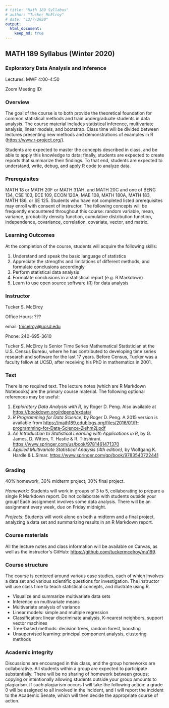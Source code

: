 ```yaml
---
# title: "Math 189 Syllabus"
# author: "Tucker McElroy"
# date: "12/7/2020"
output: 
  html_document:
    keep_md: true
---
```


 
## **MATH 189 Syllabus (Winter 2020)**

### **Exploratory Data Analysis and Inference** 
Lectures: MWF 4:00-4:50

Zoom Meeting ID: 

<!-- ### Course Catalog Description -->
<!-- An introduction to various quantitative methods and statistical techniques for analyzing data—in particular big data. Quick review of probability continuing to topics of how to process, analyze, and visualize data using statistical language R. Further topics include basic inference, sampling, hypothesis testing, bootstrap methods, and regression and diagnostics. Offers conceptual explanation of techniques, along with opportunities to examine, implement, and practice them in real and simulated data. -->

### Overview
The goal of the course is to both provide the theoretical foundation for common statistical methods and train undergraduate students in data analysis. The course material includes statistical inference, multivariate analysis, linear models, and bootstrap. Class time will be divided between lectures presenting new methods and demonstrations of examples in R (https://www.r-project.org/).

Students are expected to master the concepts described in class, and be able to apply this knowledge to data; finally, students are expected to create reports that summarize their findings. To that end, students are expected to understand, write, debug, and apply R code to analyze data.
 
### Prerequisites
MATH 18 or MATH 20F or MATH 31AH, and MATH 20C and one of BENG 134, CSE 103, ECE 109, ECON 120A, MAE 108, MATH 180A, MATH 183, MATH 186, or SE 125. Students who have not completed listed prerequisites may enroll with consent of instructor. The following concepts will be frequently encountered throughout this course: random variable, mean, variance, probability density function, cumulative distribution function, independence, covariance, correlation, covariate, vector, and matrix. 

### Learning Outcomes
At the completion of the course, students will acquire the following skills:

1. Understand and speak the basic language of statistics
2. Appreciate the strengths and limitations of different methods, and formulate conclusions accordingly
3. Perform statistical data analysis 
4. Formulate conclusions in a statistical report (e.g. R Markdown)
5. Learn to use open source software (R) for data analysis

### Instructor
 Tucker S. McElroy
 
 Office Hours: ???
 
 email:  tmcelroy@ucsd.edu
 
 Phone: 240-695-3610
 
 Tucker S. McElroy is Senior Time Series Mathematical Statistician at the U.S. Census Bureau, where he has contributed to developing time series research and software for the last 17 years. Before Census, Tucker was a faculty fellow at UCSD, after receiving his PhD in mathematics in 2001. 

### Text
There is no required text.  The lecture notes (which are R Markdown Notebooks) are the primary course material. The following optional references may be useful:

1. *Exploratory Data Analysis with R*, by Roger D. Peng.  Also available at https://bookdown.org/rdpeng/exdata/
2. *R Programming for Data Science*, by Roger D. Peng.  A 2015 version is available from
https://math189.edublogs.org/files/2016/01/R-programming-for-Data-Science-2iehm2j.pdf
3. *An Introduction to Statistical Learning with Applications in R*, by G. James, D. Witten, T.
Hastie & R. Tibshirani. https://www.springer.com/us/book/9781461471370
4. *Applied Multivariate Statistical Analysis (4th edition)*, by Wolfgang K. Hardle & L.Simar.
https://www.springer.com/gp/book/9783540722441
 
### Grading
40% homework, 30% midterm project, 30% final project.

*Homework*: Students will work in groups of 3 to 5, collaborating to prepare a single R Markdown report. Do not collaborate with students outside your group! Each assignment involves some data analysis. There will be an assignment every week, due on Friday midnight.

*Projects*: Students will work alone on both a midterm and a final project, analyzing a data set and summarizing results in an R Markdown report.

### Course materials
All the lecture notes and class information will be available on Canvas, as well as the instructor's GitHub: https://github.com/tuckermcelroy/ma189.  

<!-- We will be using Piazza for forum-type discussions throughout the quarter. All posts will be anonymous to the student users but not the TAs and the instructor. -->
 
### Course structure
The course is centered around various case studies, each of which involves a data set and various scientific questions for investigation. The instructor will use class time to teach statistical concepts, and illustrate using R.

- Visualize and summarize multivariate data sets
- Inference on multivariate means
- Multivariate analysis of variance
- Linear models: simple and multiple regression
- Classification: linear discriminate analysis, K-nearest neighbors, support vector machines
- Tree-based methods: decision trees, random forest, boosting
- Unsupervised learning: principal component analysis, clustering methods

<!-- 1. Case Study 1 Concepts: mean, variance, kurtosis, quantile-quantile plots, normal approximations -->
<!-- 2. Case study 2 Concepts: survey methodology, simple random and stratified sampling, confidence intervals, bootstrap, finite sample population, confidence intervals, classification tree -->
<!-- 3. Case study 3 Concepts: poisson process, estimation and testing, goodness of fit test, two-sample testing, information, asymptotic variance -->
<!-- 4. Case study 4 Concepts: regression, longitudinal data, prediction, confidence intervals, testing -->

### Academic integrity
Discussions are encouraged in this class, and the group homeworks are collaborative. All students within a group are expected to participate substantially. There will be no sharing of homework between groups: copying or intentionally allowing students outside your group amounts to plagiarism. If such plagiarism occurs I will take the following action: a grade 0 will be assigned to all involved in the incident, and I will report the incident to the Academic Senate, which will then decide the appropriate course of action. 
